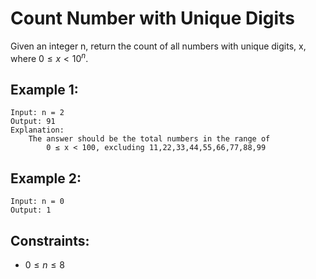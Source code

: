 # Count Number with Unique Digits

Given an integer n, return the count of all numbers with unique digits, x,  
where $0 \le x < 10^n$.

 

## Example 1:

    Input: n = 2
    Output: 91
    Explanation: 
        The answer should be the total numbers in the range of 
            0 ≤ x < 100, excluding 11,22,33,44,55,66,77,88,99

## Example 2:

    Input: n = 0
    Output: 1
    
 

## Constraints:

* $0 \le n \le 8$

